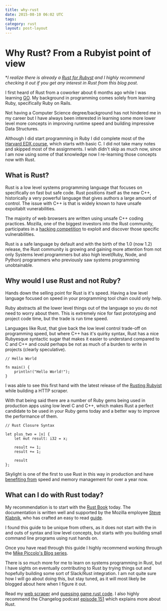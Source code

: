 ```yaml
---
title: why-rust
date: 2015-08-10 06:02 UTC
tags:
category: rust
layout: post-layout
---
```

# Why Rust? From a Rubyist point of view

**I realize there is already a [Rust for Rubyst](http://www.rustforrubyists.com/) and I highly recommend checking it out if you get any interest in Rust from this blog post.*

I first heard of Rust from a coworker about 6 months ago while I was
learning [GO](https://golang.org/). My background in programming comes
solely from learning Ruby, specifically Ruby on Rails. 

Not having a Computer Science degree/background has not hindered me in
my career but I have always been interested in learning some more lower level more concepts in improving runtime speed and building impressive Data Structures.

Although I did start programming in Ruby I did complete most of the [Harvard EDX
course](https://cs50.harvard.edu/), which starts with basic C. I did not
take many notes and skipped most of the assignments. I wish didn't skip
as much now, since I am now using some of that knowledge now I re-learning those concepts now with Rust. 

## What is Rust?
Rust is a low level systems programming language that focuses on specifically on
fast but safe code. Rust positions itself as the new C++, historically a
very powerful language that gives authors a large amount of control.
The issue with C++ is that is widely known to have unsafe expoitablt
vunerabilities. 

The majority of web browsers are written using unsafe C++ coding practices. Mozilla, one of
the biggest investors into the Rust community, participates in a [hacking
competition](https://en.wikipedia.org/wiki/Pwn2Own) to exploit and
discover those
specific vulnerabilities.  

Rust is a safe language by default and with the birth of the 1.0 (now 1.2) release, the Rust community is
growing and gaining more attention from not only Systems level
programmers but also high level(Ruby, Node, and Python) programmers who
previously saw systems programming unobtainable. 

## Why would I use Rust and not Ruby?
Hands down the selling point for Rust is it's speed. Having a low level
language focused on speed in your programming tool chain could only
help. 

Ruby abstracts all the lower level things out of the language so you do
not need to worry about them. This is extremely nice for fast prototyping
and project code time, but the trade is run time speed. 

Languages like Rust, that give back the low level control trade-off on
programming speed, but where C++ has it's quirky syntax, Rust has a nice
Rubyesque syntactic sugar that makes it easier to understand compared to
C and C++ and could perhaps be not as much of a burden to write in
projects (clearly speculative). 

```
// Hello World

fn main() {
    println!("Hello World!");
}
```

I was able to see this first hand with the latest release of the [Rusting
Rubyist](https://medium.com/@mfpiccolo/a-rusting-rubyist-v-496fb7b1cbbf)
while building a HTTP scraper. 

With that being said there are a number of Ruby gems being used in
production apps using low level C and C++, which makes Rust a perfect
candidate to be used in your Ruby gems today and a better way to improve
the performance of them.

```
// Rust Closure Syntax

let plus_two = |x| {
    let mut result: i32 = x;

    result += 1;
    result += 1;

    result
};

```

Skylight is one of the first to use Rust in this way in production and have [benefiting from](https://news.ycombinator.com/item?id=8321767) speed and memory management for over a year now.  

## What can I do with Rust today?
My recommendation is to start with the [Rust Book](https://doc.rust-lang.org/stable/book/) today. The
documentation is written well and supported by the Mozilla employee [Steve
Klabnik](https://twitter.com/steveklabnik), who has crafted an easy to read [guide](https://doc.rust-lang.org/stable/book/).

I found this guide to be unique from others, as it does not start with the
in and outs of syntax and low level concepts, but starts with you
building small command line programs using rust hands on.

Once you have read through this guide I highly recommend working through
the [Mike Piccolo's Blog series](https://medium.com/@mfpiccolo/a-rusting-rubyist-v-496fb7b1cbbf).

There is so much more for me to learn on systems programming in Rust,
      but I have sights on eventually contributing to Rust by trying things out and
hopefully building some sort of Slack/Rust integration. I am not quite
sure how I will go about doing this, but stay tuned, as it will most
likely be blogged about here when I figure it out. 

Read my [web scraper](https://github.com/brianllamar/rust_scraper) and [guessing game rust code](https://github.com/brianllamar/guessing_game). 
I also highly recommend the Changelog podcast [episode 151](http://5by5.tv/changelog/151) which explains
more about Rust. 
